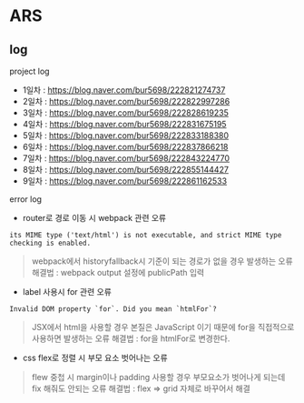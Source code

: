 # ARS

## log

project log

- 1일차 : https://blog.naver.com/bur5698/222821274737
- 2일차 : https://blog.naver.com/bur5698/222822997286
- 3일차 : https://blog.naver.com/bur5698/222828619235
- 4일차 : https://blog.naver.com/bur5698/222831675195
- 5일차 : https://blog.naver.com/bur5698/222833188380
- 6일차 : https://blog.naver.com/bur5698/222837866218
- 7일차 : https://blog.naver.com/bur5698/222843224770
- 8일차 : https://blog.naver.com/bur5698/222855144427
- 9일차 : https://blog.naver.com/bur5698/222861162533

error log

- router로 경로 이동 시 webpack 관련 오류

```
its MIME type ('text/html') is not executable, and strict MIME type checking is enabled.
```

> webpack에서 historyfallback시 기준이 되는 경로가 없을 경우 발생하는 오류  
> 해결법 : webpack output 설정에 publicPath 입력

- label 사용시 for 관련 오류

```
Invalid DOM property `for`. Did you mean `htmlFor`?
```

> JSX에서 html을 사용할 경우 본질은 JavaScript 이기 때문에 for을 직접적으로 사용하면 발생하는 오류
> 해결법 : for을 htmlFor로 변경한다.

- css flex로 정렬 시 부모 요소 벗어나는 오류

> flew 중첩 시 margin이나 padding 사용할 경우 부모요소가 벗어나게 되는데 fix 해줘도 안되는 오류
> 해결법 : flex => grid 자체로 바꾸어서 해결

